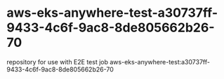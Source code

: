 # aws-eks-anywhere-test-a30737ff-9433-4c6f-9ac8-8de805662b26-70
repository for use with E2E test job aws-eks-anywhere-test:a30737ff-9433-4c6f-9ac8-8de805662b26-70
